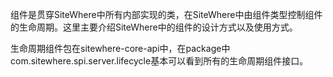 组件是贯穿SiteWhere中所有内部实现的类，在SiteWhere中由组件类型控制组件的生命周期。这里主要介绍SiteWhere中的组件的设计方式以及使用方式。

生命周期组件包在sitewhere-core-api中，在package中com.sitewhere.spi.server.lifecycle基本可以看到所有的生命周期组件接口。



